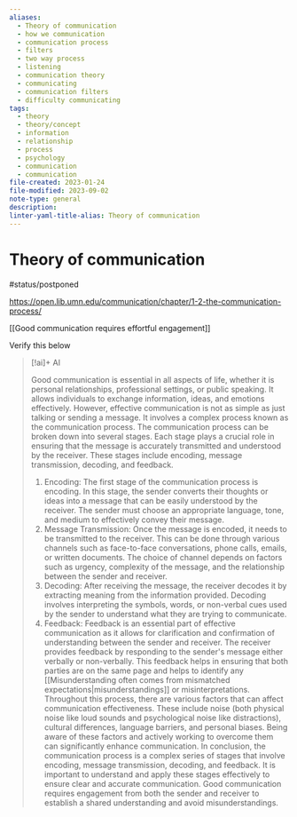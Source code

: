 ```yaml
---
aliases:
  - Theory of communication
  - how we communication
  - communication process
  - filters
  - two way process
  - listening
  - communication theory
  - communicating
  - communication filters
  - difficulty communicating
tags:
  - theory
  - theory/concept
  - information
  - relationship
  - process
  - psychology
  - communication
  - communication
file-created: 2023-01-24
file-modified: 2023-09-02
note-type: general
description: 
linter-yaml-title-alias: Theory of communication
---
```


# Theory of communication

#status/postponed

https://open.lib.umn.edu/communication/chapter/1-2-the-communication-process/

[[Good communication requires effortful engagement]]

Verify this below
> [!ai]+ AI
>
> Good communication is essential in all aspects of life, whether it is personal relationships, professional settings, or public speaking. It allows individuals to exchange information, ideas, and emotions effectively. However, effective communication is not as simple as just talking or sending a message. It involves a complex process known as the communication process.
> The communication process can be broken down into several stages. Each stage plays a crucial role in ensuring that the message is accurately transmitted and understood by the receiver. These stages include encoding, message transmission, decoding, and feedback.
> 1. Encoding: The first stage of the communication process is encoding. In this stage, the sender converts their thoughts or ideas into a message that can be easily understood by the receiver. The sender must choose an appropriate language, tone, and medium to effectively convey their message.
> 2. Message Transmission: Once the message is encoded, it needs to be transmitted to the receiver. This can be done through various channels such as face-to-face conversations, phone calls, emails, or written documents. The choice of channel depends on factors such as urgency, complexity of the message, and the relationship between the sender and receiver.
> 3. Decoding: After receiving the message, the receiver decodes it by extracting meaning from the information provided. Decoding involves interpreting the symbols, words, or non-verbal cues used by the sender to understand what they are trying to communicate.
> 4. Feedback: Feedback is an essential part of effective communication as it allows for clarification and confirmation of understanding between the sender and receiver. The receiver provides feedback by responding to the sender's message either verbally or non-verbally. This feedback helps in ensuring that both parties are on the same page and helps to identify any [[Misunderstanding often comes from mismatched expectations|misunderstandings]] or misinterpretations.
> Throughout this process, there are various factors that can affect communication effectiveness. These include noise (both physical noise like loud sounds and psychological noise like distractions), cultural differences, language barriers, and personal biases. Being aware of these factors and actively working to overcome them can significantly enhance communication.
> In conclusion, the communication process is a complex series of stages that involve encoding, message transmission, decoding, and feedback. It is important to understand and apply these stages effectively to ensure clear and accurate communication. Good communication requires engagement from both the sender and receiver to establish a shared understanding and avoid misunderstandings.
